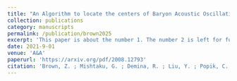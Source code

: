 ```yaml
---
title: "An Algorithm to locate the centers of Baryon Acoustic Oscillations"
collection: publications
category: manuscripts
permalink: /publication/brown2025
excerpt: 'This paper is about the number 1. The number 2 is left for future work.'
date: 2021-9-01
venue: 'A&A'
paperurl: 'https://arxiv.org/pdf/2008.12793'
citation: 'Brown, Z. ; Mishtaku, G. ; Demina, R. ; Liu, Y. ; Popik, C. (2021). &quot;Paper Title Number 1.&quot; <i>A&A</i>. 1(1).'
---
```

